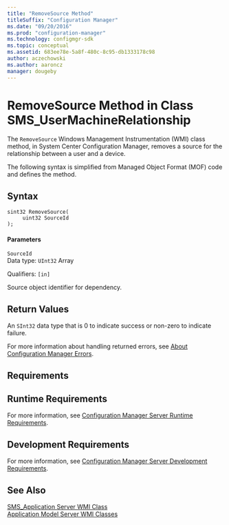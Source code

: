 ```yaml
---
title: "RemoveSource Method"
titleSuffix: "Configuration Manager"
ms.date: "09/20/2016"
ms.prod: "configuration-manager"
ms.technology: configmgr-sdk
ms.topic: conceptual
ms.assetid: 683ee78e-5a8f-480c-8c95-db1333178c98
author: aczechowski
ms.author: aaroncz
manager: dougeby
---
```

# RemoveSource Method in Class SMS_UserMachineRelationship
The `RemoveSource` Windows Management Instrumentation (WMI) class method, in System Center Configuration Manager, removes a source for the relationship between a user and a device.  

 The following syntax is simplified from Managed Object Format (MOF) code and defines the method.  

## Syntax  

```  
sint32 RemoveSource(  
     uint32 SourceId  
);  
```  

#### Parameters  
 `SourceId`  
 Data type: `UInt32` Array  

 Qualifiers: `[in]`  

 Source object identifier for dependency.  

## Return Values  
 An  `SInt32` data type that is 0 to indicate success or non-zero to indicate failure.  

 For more information about handling returned errors, see [About Configuration Manager Errors](../../../../../develop/core/understand/about-configuration-manager-errors.md).  

## Requirements  

## Runtime Requirements  
 For more information, see [Configuration Manager Server Runtime Requirements](../../../../../develop/core/reqs/server-runtime-requirements.md).  

## Development Requirements  
 For more information, see [Configuration Manager Server Development Requirements](../../../../../develop/core/reqs/server-development-requirements.md).  

## See Also  
 [SMS_Application Server WMI Class](../../../../../develop/reference/apps/sms_application-server-wmi-class.md)   
 [Application Model Server WMI Classes](../../../../../develop/reference/apps/application-management-server-wmi-classes.md)

